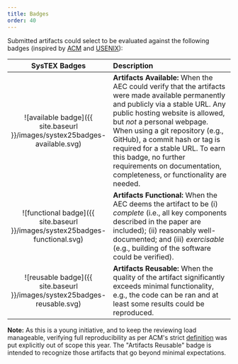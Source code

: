 ```yaml
---
title: Badges
order: 40
---
```


Submitted artifacts could select to be evaluated against the following badges (inspired by [ACM](https://www.acm.org/publications/policies/artifact-review-and-badging-current) and [USENIX](https://secartifacts.github.io/usenixsec2024/badges)):

<style>
table th:first-of-type {
    width: 30%;
}
table th:nth-of-type(2) {
    width: 70%;
}
</style>

| SysTEX Badges | Description |
|:-------------:|:------------|
| ![available badge]({{ site.baseurl }}/images/systex25badges-available.svg) | **Artifacts Available:** When the AEC could verify that the artifacts were made available permanently and publicly via a stable URL. Any public hosting website is allowed, but _not_ a personal webpage. When using a git repository (e.g., GitHub), a commit hash or tag is required for a stable URL. To earn this badge, no further requirements on documentation, completeness, or functionality are needed.  |
| ![functional badge]({{ site.baseurl }}/images/systex25badges-functional.svg) | **Artifacts Functional:** When the AEC deems the artifact to be (i) _complete_ (i.e., all key components described in the paper are included); (ii) reasonably well-documented; and (iii) _exercisable_ (e.g., building of the software could be verified).  |
| ![reusable badge]({{ site.baseurl }}/images/systex25badges-reusable.svg) | **Artifacts Reusable:** When the quality of the artifact significantly exceeds minimal functionality, e.g., the code can be ran and at least some results could be reproduced.  |


**Note:** As this is a young initiative, and to keep the reviewing load manageable, verifying full reproducibility as per ACM's strict [definition](https://www.acm.org/publications/policies/artifact-review-and-badging-current) was put explicitly out of scope this year. The "Artifacts Reusable" badge is intended to recognize those artifacts that go beyond minimal expectations. 
